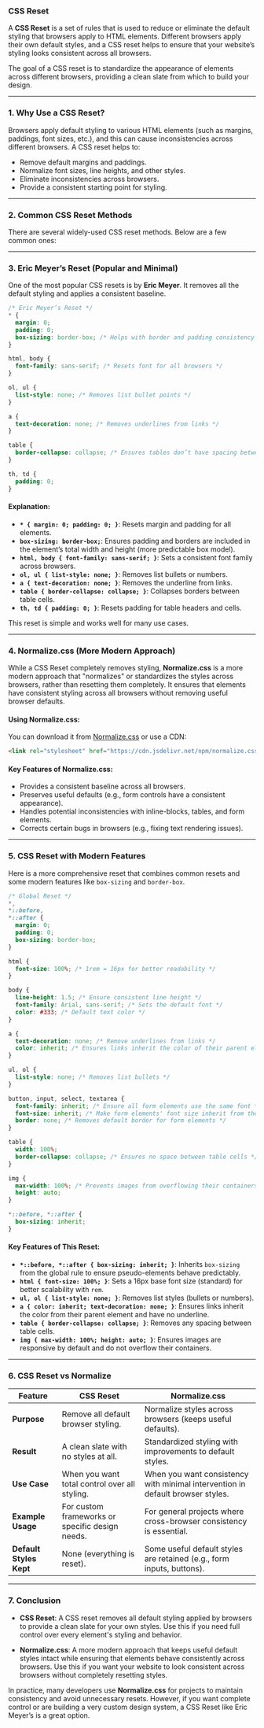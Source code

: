 ### CSS Reset

A **CSS Reset** is a set of rules that is used to reduce or eliminate the default styling that browsers apply to HTML elements. Different browsers apply their own default styles, and a CSS reset helps to ensure that your website’s styling looks consistent across all browsers.

The goal of a CSS reset is to standardize the appearance of elements across different browsers, providing a clean slate from which to build your design.

---

### 1. **Why Use a CSS Reset?**
Browsers apply default styling to various HTML elements (such as margins, paddings, font sizes, etc.), and this can cause inconsistencies across different browsers. A CSS reset helps to:
- Remove default margins and paddings.
- Normalize font sizes, line heights, and other styles.
- Eliminate inconsistencies across browsers.
- Provide a consistent starting point for styling.

---

### 2. **Common CSS Reset Methods**

There are several widely-used CSS reset methods. Below are a few common ones:

---

### 3. **Eric Meyer’s Reset (Popular and Minimal)**

One of the most popular CSS resets is by **Eric Meyer**. It removes all the default styling and applies a consistent baseline.

```css
/* Eric Meyer’s Reset */
* {
  margin: 0;
  padding: 0;
  box-sizing: border-box; /* Helps with border and padding consistency */
}

html, body {
  font-family: sans-serif; /* Resets font for all browsers */
}

ol, ul {
  list-style: none; /* Removes list bullet points */
}

a {
  text-decoration: none; /* Removes underlines from links */
}

table {
  border-collapse: collapse; /* Ensures tables don’t have spacing between cells */
}

th, td {
  padding: 0;
}
```

#### Explanation:
- **`* { margin: 0; padding: 0; }`**: Resets margin and padding for all elements.
- **`box-sizing: border-box;`**: Ensures padding and borders are included in the element’s total width and height (more predictable box model).
- **`html, body { font-family: sans-serif; }`**: Sets a consistent font family across browsers.
- **`ol, ul { list-style: none; }`**: Removes list bullets or numbers.
- **`a { text-decoration: none; }`**: Removes the underline from links.
- **`table { border-collapse: collapse; }`**: Collapses borders between table cells.
- **`th, td { padding: 0; }`**: Resets padding for table headers and cells.

This reset is simple and works well for many use cases.

---

### 4. **Normalize.css (More Modern Approach)**

While a CSS Reset completely removes styling, **Normalize.css** is a more modern approach that "normalizes" or standardizes the styles across browsers, rather than resetting them completely. It ensures that elements have consistent styling across all browsers without removing useful browser defaults.

#### Using Normalize.css:

You can download it from [Normalize.css](https://necolas.github.io/normalize.css/) or use a CDN:

```html
<link rel="stylesheet" href="https://cdn.jsdelivr.net/npm/normalize.css@8.0.1/normalize.css">
```

#### Key Features of Normalize.css:
- Provides a consistent baseline across all browsers.
- Preserves useful defaults (e.g., form controls have a consistent appearance).
- Handles potential inconsistencies with inline-blocks, tables, and form elements.
- Corrects certain bugs in browsers (e.g., fixing text rendering issues).

---

### 5. **CSS Reset with Modern Features**

Here is a more comprehensive reset that combines common resets and some modern features like `box-sizing` and `border-box`.

```css
/* Global Reset */
*,
*::before,
*::after {
  margin: 0;
  padding: 0;
  box-sizing: border-box;
}

html {
  font-size: 100%; /* 1rem = 16px for better readability */
}

body {
  line-height: 1.5; /* Ensure consistent line height */
  font-family: Arial, sans-serif; /* Sets the default font */
  color: #333; /* Default text color */
}

a {
  text-decoration: none; /* Remove underlines from links */
  color: inherit; /* Ensures links inherit the color of their parent element */
}

ul, ol {
  list-style: none; /* Removes list bullets */
}

button, input, select, textarea {
  font-family: inherit; /* Ensure all form elements use the same font */
  font-size: inherit; /* Make form elements' font size inherit from the body */
  border: none; /* Removes default border for form elements */
}

table {
  width: 100%;
  border-collapse: collapse; /* Ensures no space between table cells */
}

img {
  max-width: 100%; /* Prevents images from overflowing their containers */
  height: auto;
}

*::before, *::after {
  box-sizing: inherit;
}
```

#### Key Features of This Reset:
- **`*::before, *::after { box-sizing: inherit; }`**: Inherits `box-sizing` from the global rule to ensure pseudo-elements behave predictably.
- **`html { font-size: 100%; }`**: Sets a 16px base font size (standard) for better scalability with `rem`.
- **`ul, ol { list-style: none; }`**: Removes list styles (bullets or numbers).
- **`a { color: inherit; text-decoration: none; }`**: Ensures links inherit the color from their parent element and have no underline.
- **`table { border-collapse: collapse; }`**: Removes any spacing between table cells.
- **`img { max-width: 100%; height: auto; }`**: Ensures images are responsive by default and do not overflow their containers.

---

### 6. **CSS Reset vs Normalize**

| **Feature**              | **CSS Reset**                              | **Normalize.css**                        |
|--------------------------|--------------------------------------------|------------------------------------------|
| **Purpose**              | Remove all default browser styling.        | Normalize styles across browsers (keeps useful defaults). |
| **Result**               | A clean slate with no styles at all.       | Standardized styling with improvements to default styles. |
| **Use Case**             | When you want total control over all styling. | When you want consistency with minimal intervention in default browser styles. |
| **Example Usage**        | For custom frameworks or specific design needs. | For general projects where cross-browser consistency is essential. |
| **Default Styles Kept**  | None (everything is reset).                | Some useful default styles are retained (e.g., form inputs, buttons). |

---

### 7. **Conclusion**

- **CSS Reset**: A CSS reset removes all default styling applied by browsers to provide a clean slate for your own styles. Use this if you need full control over every element's styling and behavior.
  
- **Normalize.css**: A more modern approach that keeps useful default styles intact while ensuring that elements behave consistently across browsers. Use this if you want your website to look consistent across browsers without completely resetting styles.

In practice, many developers use **Normalize.css** for projects to maintain consistency and avoid unnecessary resets. However, if you want complete control or are building a very custom design system, a CSS Reset like Eric Meyer’s is a great option.